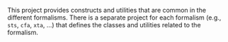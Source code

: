 This project provides constructs and utilities that are common in the different formalisms. There is a separate project for each formalism (e.g., `sts`, `cfa`, `xta`, ...) that defines the classes and utilities related to the formalism.